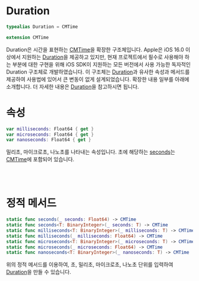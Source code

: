 # Duration

```swift
typealias Duration = CMTime

extension CMTime
```

Duration은 시간을 표현하는 [CMTime](https://developer.apple.com/documentation/coremedia/cmtime)을 확장한 구조체입니다. Apple은 iOS 16.0 이상에서 지원하는 [Duration](https://developer.apple.com/documentation/swift/duration)을 제공하고 있지만, 현재 프로젝트에서 필수로 사용해야 하는 부분에 대한 구현을 위해 iOS SDK이 지원하는 모든 버전에서 사용 가능한 독자적인 Duration 구조체로 개발하였습니다. 이 구조체는 [Duration](https://developer.apple.com/documentation/swift/duration)과 유사한 속성과 메서드를 제공하여 사용법에 있어서 큰 변동이 없게 설계되었습니다. 확장한 내용 일부를 아래에 소개합니다. 더 자세한 내용은 [Duration](https://developer.apple.com/documentation/swift/duration)을 참고하시면 됩니다.

# 속성

```swift
var milliseconds: Float64 { get }
var microseconds: Float64 { get }
var nanoseconds: Float64 { get }
```

밀리초, 마이크로초, 나노초를 나타내는 속성입니다. 초에 해당하는 [seconds](https://developer.apple.com/documentation/coremedia/cmtime/1489443-seconds)는 [CMTime](https://developer.apple.com/documentation/coremedia/cmtime)에 포함되어 있습니다.

<br><br>
# 정적 메서드

```swift
static func seconds(_ seconds: Float64) -> CMTime
static func seconds<T: BinaryInteger>(_ seconds: T) -> CMTime
static func milliseconds<T: BinaryInteger>(_ milliseconds: T) -> CMTime
static func milliseconds(_ milliseconds: Float64) -> CMTime
static func microseconds<T: BinaryInteger>(_ microseconds: T) -> CMTime
static func microseconds(_ microseconds: Float64) -> CMTime
static func nanoseconds<T: BinaryInteger>(_ nanoseconds: T) -> CMTime
```

위의 정적 메서드를 이용하여, 초, 밀리초, 마이크로초, 나노초 단위를 입력하여 [Duration](#duration)을 만들 수 있습니다.
